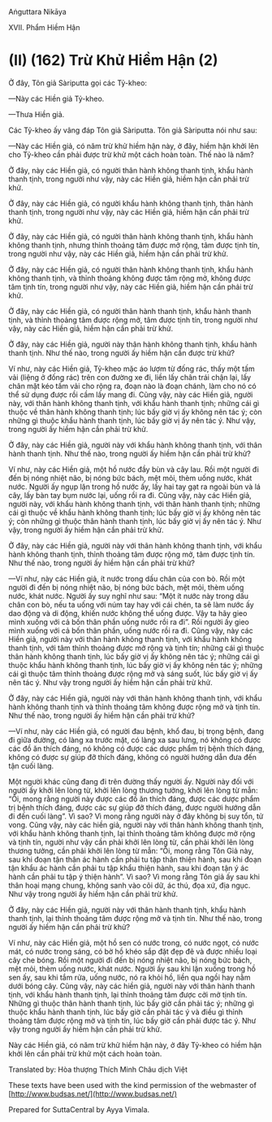 Aṅguttara Nikāya

XVII. Phẩm Hiềm Hận

# (II) (162) Trừ Khử Hiềm Hận (2)

Ở đây, Tôn giả Sàriputta gọi các Tỷ-kheo:

—Này các Hiền giả Tỷ-kheo.

—Thưa Hiền giả.

Các Tỷ-kheo ấy vâng đáp Tôn giả Sàriputta. Tôn giả Sàriputta nói như sau:

—Này các Hiền giả, có năm trừ khử hiềm hận này, ở đây, hiềm hận khởi lên cho Tỷ-kheo cần phải được trừ khử một cách hoàn toàn. Thế nào là năm?

Ở đây, này các Hiền giả, có người thân hành không thanh tịnh, khẩu hành thanh tịnh, trong người như vậy, này các Hiền giả, hiềm hận cần phải trừ khử.

Ở đây, này các Hiền giả, có người khẩu hành không thanh tịnh, thân hành thanh tịnh, trong người như vậy, này các Hiền giả, hiềm hận cần phải trừ khử.

Ở đây, này các Hiền giả, có người thân hành không thanh tịnh, khẩu hành không thanh tịnh, nhưng thỉnh thoảng tâm được mở rộng, tâm được tịnh tín, trong người như vậy, này các Hiền giả, hiềm hận cần phải trừ khử.

Ở đây, này các Hiền giả, có người thân hành không thanh tịnh, khẩu hành không thanh tịnh, và thỉnh thoảng không được tâm rộng mở, không được tâm tịnh tín, trong người như vậy, này các Hiền giả, hiềm hận cần phải trừ khử.

Ở đây, này các Hiền giả, có người thân hành thanh tịnh, khẩu hành thanh tịnh, và thỉnh thoảng tâm được rộng mở, tâm được tịnh tín, trong người như vậy, này các Hiền giả, hiềm hận cần phải trừ khử.

Ở đây, này các Hiền giả, người này thân hành không thanh tịnh, khẩu hành thanh tịnh. Như thế nào, trong người ấy hiềm hận cần được trừ khử?

Ví như, này các Hiền giả, Tỷ-kheo mặc áo lượm từ đống rác, thấy một tấm vải (liệng ở đống rác) trên con đường xe đi, liền lấy chân trái chận lại, lấy chân mặt kéo tấm vải cho rộng ra, đoạn nào là đoạn chánh, làm cho nó có thể sử dụng được rồi cầm lấy mang đi. Cũng vậy, này các Hiền giả, người này, với thân hành không thanh tịnh, với khẩu hành thanh tịnh; những cái gì thuộc về thân hành không thanh tịnh; lúc bấy giờ vị ấy không nên tác ý; còn những gì thuộc khẩu hành thanh tịnh, lúc bấy giờ vị ấy nên tác ý. Như vậy, trong người ấy hiềm hận cần phải trừ khử.

Ở đây, này các Hiền giả, người này với khẩu hành không thanh tịnh, với thân hành thanh tịnh. Như thế nào, trong người ấy hiềm hận cần phải trừ khử?

Ví như, này các Hiền giả, một hồ nước đầy bùn và cây lau. Rồi một người đi đến bị nóng nhiệt não, bị nóng bức bách, mệt mỏi, thèm uống nước, khát nước. Người ấy ngụp lặn trong hồ nước ấy, lấy hai tay gạt ra ngoài bùn và lá cây, lấy bàn tay bụm nước lại, uống rồi ra đi. Cũng vậy, này các Hiền giả, người này, với khẩu hành không thanh tịnh, với thân hành thanh tịnh; những cái gì thuộc về khẩu hành không thanh tịnh; lúc bấy giờ vị ấy không nên tác ý; còn những gì thuộc thân hành thanh tịnh, lúc bấy giờ vị ấy nên tác ý. Như vậy, trong người ấy hiềm hận cần phải trừ khử.

Ở đây, này các Hiền giả, người này với thân hành không thanh tịnh, với khẩu hành không thanh tịnh, thỉnh thoảng tâm được rộng mở, tâm được tịnh tín. Như thế nào, trong người ấy hiềm hận cần phải trừ khử?

—Ví như, này các Hiền giả, ít nước trong dấu chân của con bò. Rồi một người đi đến bị nóng nhiệt não, bị nóng bức bách, mệt mỏi, thèm uống nước, khát nước. Người ấy suy nghĩ như sau: “Một ít nước này trong dấu chân con bò, nếu ta uống với núm tay hay với cái chén, ta sẽ làm nước ấy dao động và di động, khiến nước không thể uống được. Vậy ta hãy gieo mình xuống với cả bốn thân phần uống nước rồi ra đi”. Rồi người ấy gieo mình xuống với cả bốn thân phần, uống nước rồi ra đi. Cũng vậy, này các Hiền giả, người này với thân hành không thanh tịnh, với khẩu hành không thanh tịnh, với tâm thỉnh thoảng được mở rộng và tịnh tín; những cái gì thuộc thân hành không thanh tịnh, lúc bấy giờ vị ấy không nên tác ý; những cái gì thuộc khẩu hành không thanh tịnh, lúc bấy giờ vị ấy không nên tác ý; những cái gì thuộc tâm thỉnh thoảng được rộng mở và sáng suốt, lúc bấy giờ vị ấy nên tác ý. Như vậy trong người ấy hiềm hận cần phải trừ khử.

Ở đây, này các Hiền giả, người này với thân hành không thanh tịnh, với khẩu hành không thanh tịnh và thỉnh thoảng tâm không được rộng mở và tịnh tín. Như thế nào, trong người ấy hiềm hận cần phải trừ khử?

—Ví như, này các Hiền giả, có người đau bệnh, khổ đau, bị trọng bệnh, đang đi giữa đường, có làng xa trước mặt, có làng xa sau lưng, nó không có được các đồ ăn thích đáng, nó không có được các dược phẩm trị bệnh thích đáng, không có được sự giúp đỡ thích đáng, không có người hướng dẫn đưa đến tận cuối làng.

Một người khác cũng đang đi trên đường thấy người ấy. Người này đối với người ấy khởi lên lòng từ, khởi lên lòng thương tưởng, khởi lên lòng từ mẫn: “Ôi, mong rằng người này được các đồ ăn thích đáng, được các dược phẩm trị bệnh thích đáng, được các sự giúp đỡ thích đáng, được người hướng dẫn đi đến cuối làng”. Vì sao? Vì mong rằng người này ở đây không bị suy tổn, tử vong. Cũng vậy, này các hiền giả, người này với thân hành không thanh tịnh, với khẩu hành không thanh tịnh, lại thỉnh thoảng tâm không được mở rộng và tịnh tín, người như vậy cần phải khởi lên lòng từ, cần phải khởi lên lòng thương tưởng, cần phải khởi lên lòng từ mẫn: “Ôi, mong rằng Tôn Giả này, sau khi đoạn tận thân ác hành cần phải tu tập thân thiện hành, sau khi đoạn tận khẩu ác hành cần phải tu tập khẩu thiện hành, sau khi đoạn tận ý ác hành cần phải tu tập ý thiện hành”. Vì sao? Vì mong rằng Tôn giả ấy sau khi thân hoại mạng chung, không sanh vào cõi dữ, ác thú, đọa xứ, địa ngục. Như vậy trong người ấy hiềm hận cần phải trừ khử.

Ở đây, này các Hiền giả, người này với thân hành thanh tịnh, khẩu hành thanh tịnh, lại thỉnh thoảng tâm được rộng mở và tịnh tín. Như thế nào, trong người ấy hiềm hận cần phải trừ khử?

Ví như, này các Hiền giả, một hồ sen có nước trong, có nước ngọt, có nước mát, có nước trong sáng, có bờ hồ khéo sắp đặt đẹp đẽ và được nhiều loại cây che bóng. Rồi một người đi đến bị nóng nhiệt não, bị nóng bức bách, mệt mỏi, thèm uống nước, khát nước. Người ấy sau khi lặn xuống trong hồ sen ấy, sau khi tắm rửa, uống nước, nó ra khỏi hồ, liền qua ngồi hay nằm dưới bóng cây. Cũng vậy, này các hiền giả, người này với thân hành thanh tịnh, với khẩu hành thanh tịnh, lại thỉnh thoảng tâm được cởi mở tịnh tín. Những gì thuộc thân hành thanh tịnh, lúc bấy giờ cần phải tác ý; những gì thuộc khẩu hành thanh tịnh, lúc bấy giờ cần phải tác ý và điều gì thỉnh thoảng tâm được rộng mở và tịnh tín, lúc bấy giờ cần phải được tác ý. Như vậy trong người ấy hiềm hận cần phải trừ khử.

Này các Hiền giả, có năm trừ khử hiềm hận này, ở đây Tỷ-kheo có hiềm hận khởi lên cần phải trừ khử một cách hoàn toàn.

Translated by: Hòa thượng Thích Minh Châu dịch Việt

These texts have been used with the kind permission of the webmaster of [http://www.budsas.net/](http://www.budsas.net/)

Prepared for SuttaCentral by Ayya Vimala.